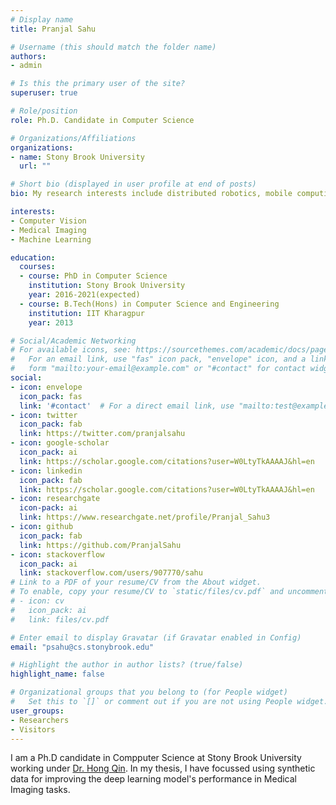 ```yaml
---
# Display name
title: Pranjal Sahu

# Username (this should match the folder name)
authors:
- admin

# Is this the primary user of the site?
superuser: true

# Role/position
role: Ph.D. Candidate in Computer Science

# Organizations/Affiliations
organizations:
- name: Stony Brook University
  url: ""

# Short bio (displayed in user profile at end of posts)
bio: My research interests include distributed robotics, mobile computing and programmable matter.

interests:
- Computer Vision
- Medical Imaging
- Machine Learning

education:
  courses:
  - course: PhD in Computer Science
    institution: Stony Brook University
    year: 2016-2021(expected)
  - course: B.Tech(Hons) in Computer Science and Engineering
    institution: IIT Kharagpur
    year: 2013

# Social/Academic Networking
# For available icons, see: https://sourcethemes.com/academic/docs/page-builder/#icons
#   For an email link, use "fas" icon pack, "envelope" icon, and a link in the
#   form "mailto:your-email@example.com" or "#contact" for contact widget.
social:
- icon: envelope
  icon_pack: fas
  link: '#contact'  # For a direct email link, use "mailto:test@example.org".
- icon: twitter
  icon_pack: fab
  link: https://twitter.com/pranjalsahu
- icon: google-scholar
  icon_pack: ai
  link: https://scholar.google.com/citations?user=W0LtyTkAAAAJ&hl=en
- icon: linkedin
  icon_pack: fab
  link: https://scholar.google.com/citations?user=W0LtyTkAAAAJ&hl=en
- icon: researchgate
  icon-pack: ai
  link: https://www.researchgate.net/profile/Pranjal_Sahu3
- icon: github
  icon_pack: fab
  link: https://github.com/PranjalSahu
- icon: stackoverflow
  icon_pack: ai
  link: stackoverflow.com/users/907770/sahu
# Link to a PDF of your resume/CV from the About widget.
# To enable, copy your resume/CV to `static/files/cv.pdf` and uncomment the lines below.
# - icon: cv
#   icon_pack: ai
#   link: files/cv.pdf

# Enter email to display Gravatar (if Gravatar enabled in Config)
email: "psahu@cs.stonybrook.edu"

# Highlight the author in author lists? (true/false)
highlight_name: false

# Organizational groups that you belong to (for People widget)
#   Set this to `[]` or comment out if you are not using People widget.
user_groups:
- Researchers
- Visitors
---
```

I am a Ph.D candidate in Compputer Science at Stony Brook University working under <a href="http://www3.cs.stonybrook.edu/~qin/">Dr. Hong Qin</a>. In my thesis, I have focussed using synthetic data for improving the deep learning model's performance in Medical Imaging tasks. 
